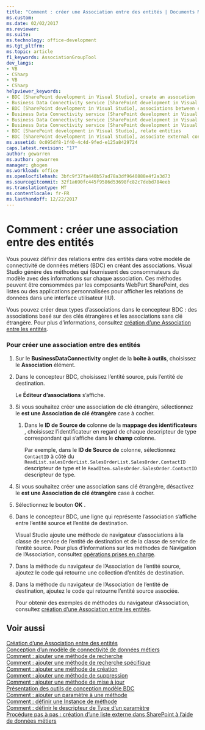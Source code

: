 ```yaml
---
title: "Comment : créer une Association entre des entités | Documents Microsoft"
ms.custom: 
ms.date: 02/02/2017
ms.reviewer: 
ms.suite: 
ms.technology: office-development
ms.tgt_pltfrm: 
ms.topic: article
f1_keywords: AssociationGroupTool
dev_langs:
- VB
- CSharp
- VB
- CSharp
helpviewer_keywords:
- BDC [SharePoint development in Visual Studio], create an assocation
- Business Data Connectivity service [SharePoint development in Visual Studio], associations between entities
- BDC [SharePoint development in Visual Studio], associations between entities
- Business Data Connectivity service [SharePoint development in Visual Studio], create an assocation
- Business Data Connectivity service [SharePoint development in Visual Studio], associate external content types
- Business Data Connectivity service [SharePoint development in Visual Studio], relate entities
- BDC [SharePoint development in Visual Studio], relate entities
- BDC [SharePoint development in Visual Studio], associate external content types
ms.assetid: 0c095df8-1f40-4c4d-9fed-e125a8429724
caps.latest.revision: "17"
author: gewarren
ms.author: gewarren
manager: ghogen
ms.workload: office
ms.openlocfilehash: 3bfc9f37fa440b57ad78a3df9640888e4f2a3d73
ms.sourcegitcommit: 32f1a690fc445f9586d53698fc82c7debd784eeb
ms.translationtype: MT
ms.contentlocale: fr-FR
ms.lasthandoff: 12/22/2017
---
```

# <a name="how-to-create-an-association-between-entities"></a>Comment : créer une association entre des entités
  Vous pouvez définir des relations entre des entités dans votre modèle de connectivité de données métiers (BDC) en créant des associations. Visual Studio génère des méthodes qui fournissent des consommateurs du modèle avec des informations sur chaque association. Ces méthodes peuvent être consommées par les composants WebPart SharePoint, des listes ou des applications personnalisées pour afficher les relations de données dans une interface utilisateur (IU).  
  
 Vous pouvez créer deux types d’associations dans le concepteur BDC : des associations basé sur des clés étrangères et les associations sans clé étrangère. Pour plus d’informations, consultez [création d’une Association entre les entités](../sharepoint/creating-an-association-between-entities.md).  
  
### <a name="to-create-an-association-between-entities"></a>Pour créer une association entre des entités  
  
1.  Sur le **BusinessDataConnectivity** onglet de la **boîte à outils**, choisissez le **Association** élément.  
  
2.  Dans le concepteur BDC, choisissez l’entité source, puis l’entité de destination.  
  
     Le **Éditeur d’associations** s’affiche.  
  
3.  Si vous souhaitez créer une association de clé étrangère, sélectionnez le **est une Association de clé étrangère** case à cocher.  
  
    1.  Dans le **ID de Source de** colonne de la **mappage des identificateurs** , choisissez l’identificateur en regard de chaque descripteur de type correspondant qui s’affiche dans le **champ** colonne.  
  
         Par exemple, dans le **ID de Source de** colonne, sélectionnez `ContactID` à côté du `ReadList.salesOrderList.SalesOrderList.SalesOrder.ContactID` descripteur de type et le `ReadItem.salesOrder.SalesOrder.ContactID` descripteur de type.  
  
4.  Si vous souhaitez créer une association sans clé étrangère, désactivez le **est une Association de clé étrangère** case à cocher.  
  
5.  Sélectionnez le bouton **OK** .  
  
6.  Dans le concepteur BDC, une ligne qui représente l’association s’affiche entre l’entité source et l’entité de destination.  
  
     Visual Studio ajoute une méthode de navigateur d’associations à la classe de service de l’entité de destination et de la classe de service de l’entité source. Pour plus d’informations sur les méthodes de Navigation de l’Association, consultez [opérations prises en charge](http://go.microsoft.com/fwlink/?LinkId=169286).  
  
7.  Dans la méthode du navigateur de l’Association de l’entité source, ajoutez le code qui retourne une collection d’entités de destination.  
  
8.  Dans la méthode du navigateur de l’Association de l’entité de destination, ajoutez le code qui retourne l’entité source associée.  
  
     Pour obtenir des exemples de méthodes du navigateur d’Association, consultez [création d’une Association entre les entités](../sharepoint/creating-an-association-between-entities.md).  
  
## <a name="see-also"></a>Voir aussi  
 [Création d’une Association entre des entités](../sharepoint/creating-an-association-between-entities.md)   
 [Conception d’un modèle de connectivité de données métiers](../sharepoint/designing-a-business-data-connectivity-model.md)   
 [Comment : ajouter une méthode de recherche](../sharepoint/how-to-add-a-finder-method.md)   
 [Comment : ajouter une méthode de recherche spécifique](../sharepoint/how-to-add-a-specific-finder-method.md)   
 [Comment : ajouter une méthode de création](../sharepoint/how-to-add-a-creator-method.md)   
 [Comment : ajouter une méthode de suppression](../sharepoint/how-to-add-a-deleter-method.md)   
 [Comment : ajouter une méthode de mise à jour](../sharepoint/how-to-add-an-updater-method.md)   
 [Présentation des outils de conception modèle BDC](../sharepoint/bdc-model-design-tools-overview.md)   
 [Comment : ajouter un paramètre à une méthode](../sharepoint/how-to-add-a-parameter-to-a-method.md)   
 [Comment : définir une Instance de méthode](../sharepoint/how-to-define-a-method-instance.md)   
 [Comment : définir le descripteur de Type d’un paramètre](../sharepoint/how-to-define-the-type-descriptor-of-a-parameter.md)   
 [Procédure pas à pas : création d’une liste externe dans SharePoint à l’aide de données métiers](../sharepoint/walkthrough-creating-an-external-list-in-sharepoint-by-using-business-data.md)  
  
  